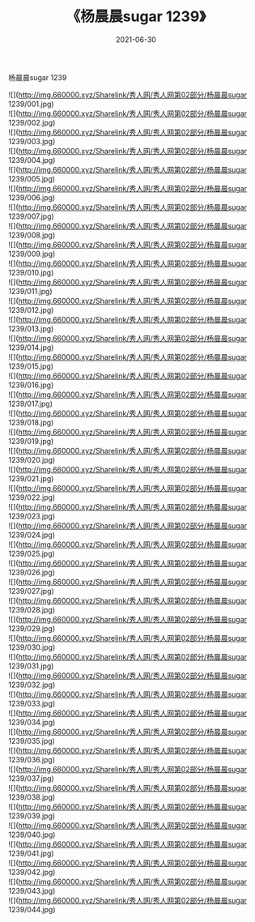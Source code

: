 ﻿---
layout: post
title:  《杨晨晨sugar 1239》
date:   2021-06-30
img: http://img.660000.xyz/Sharelink/秀人网/秀人网第02部分/杨晨晨sugar 1239/000.jpg
categories: [美女, 清纯, 唯美]
---

杨晨晨sugar 1239

  ![](http://img.660000.xyz/Sharelink/秀人网/秀人网第02部分/杨晨晨sugar 1239/001.jpg) <br> ![](http://img.660000.xyz/Sharelink/秀人网/秀人网第02部分/杨晨晨sugar 1239/002.jpg) <br> ![](http://img.660000.xyz/Sharelink/秀人网/秀人网第02部分/杨晨晨sugar 1239/003.jpg) <br> ![](http://img.660000.xyz/Sharelink/秀人网/秀人网第02部分/杨晨晨sugar 1239/004.jpg) <br> ![](http://img.660000.xyz/Sharelink/秀人网/秀人网第02部分/杨晨晨sugar 1239/005.jpg) <br> ![](http://img.660000.xyz/Sharelink/秀人网/秀人网第02部分/杨晨晨sugar 1239/006.jpg) <br> ![](http://img.660000.xyz/Sharelink/秀人网/秀人网第02部分/杨晨晨sugar 1239/007.jpg) <br> ![](http://img.660000.xyz/Sharelink/秀人网/秀人网第02部分/杨晨晨sugar 1239/008.jpg) <br> ![](http://img.660000.xyz/Sharelink/秀人网/秀人网第02部分/杨晨晨sugar 1239/009.jpg) <br> ![](http://img.660000.xyz/Sharelink/秀人网/秀人网第02部分/杨晨晨sugar 1239/010.jpg) <br> ![](http://img.660000.xyz/Sharelink/秀人网/秀人网第02部分/杨晨晨sugar 1239/011.jpg) <br> ![](http://img.660000.xyz/Sharelink/秀人网/秀人网第02部分/杨晨晨sugar 1239/012.jpg) <br> ![](http://img.660000.xyz/Sharelink/秀人网/秀人网第02部分/杨晨晨sugar 1239/013.jpg) <br> ![](http://img.660000.xyz/Sharelink/秀人网/秀人网第02部分/杨晨晨sugar 1239/014.jpg) <br> ![](http://img.660000.xyz/Sharelink/秀人网/秀人网第02部分/杨晨晨sugar 1239/015.jpg) <br> ![](http://img.660000.xyz/Sharelink/秀人网/秀人网第02部分/杨晨晨sugar 1239/016.jpg) <br> ![](http://img.660000.xyz/Sharelink/秀人网/秀人网第02部分/杨晨晨sugar 1239/017.jpg) <br> ![](http://img.660000.xyz/Sharelink/秀人网/秀人网第02部分/杨晨晨sugar 1239/018.jpg) <br> ![](http://img.660000.xyz/Sharelink/秀人网/秀人网第02部分/杨晨晨sugar 1239/019.jpg) <br> ![](http://img.660000.xyz/Sharelink/秀人网/秀人网第02部分/杨晨晨sugar 1239/020.jpg) <br> ![](http://img.660000.xyz/Sharelink/秀人网/秀人网第02部分/杨晨晨sugar 1239/021.jpg) <br> ![](http://img.660000.xyz/Sharelink/秀人网/秀人网第02部分/杨晨晨sugar 1239/022.jpg) <br> ![](http://img.660000.xyz/Sharelink/秀人网/秀人网第02部分/杨晨晨sugar 1239/023.jpg) <br> ![](http://img.660000.xyz/Sharelink/秀人网/秀人网第02部分/杨晨晨sugar 1239/024.jpg) <br> ![](http://img.660000.xyz/Sharelink/秀人网/秀人网第02部分/杨晨晨sugar 1239/025.jpg) <br> ![](http://img.660000.xyz/Sharelink/秀人网/秀人网第02部分/杨晨晨sugar 1239/026.jpg) <br> ![](http://img.660000.xyz/Sharelink/秀人网/秀人网第02部分/杨晨晨sugar 1239/027.jpg) <br> ![](http://img.660000.xyz/Sharelink/秀人网/秀人网第02部分/杨晨晨sugar 1239/028.jpg) <br> ![](http://img.660000.xyz/Sharelink/秀人网/秀人网第02部分/杨晨晨sugar 1239/029.jpg) <br> ![](http://img.660000.xyz/Sharelink/秀人网/秀人网第02部分/杨晨晨sugar 1239/030.jpg) <br> ![](http://img.660000.xyz/Sharelink/秀人网/秀人网第02部分/杨晨晨sugar 1239/031.jpg) <br> ![](http://img.660000.xyz/Sharelink/秀人网/秀人网第02部分/杨晨晨sugar 1239/032.jpg) <br> ![](http://img.660000.xyz/Sharelink/秀人网/秀人网第02部分/杨晨晨sugar 1239/033.jpg) <br> ![](http://img.660000.xyz/Sharelink/秀人网/秀人网第02部分/杨晨晨sugar 1239/034.jpg) <br> ![](http://img.660000.xyz/Sharelink/秀人网/秀人网第02部分/杨晨晨sugar 1239/035.jpg) <br> ![](http://img.660000.xyz/Sharelink/秀人网/秀人网第02部分/杨晨晨sugar 1239/036.jpg) <br> ![](http://img.660000.xyz/Sharelink/秀人网/秀人网第02部分/杨晨晨sugar 1239/037.jpg) <br> ![](http://img.660000.xyz/Sharelink/秀人网/秀人网第02部分/杨晨晨sugar 1239/038.jpg) <br> ![](http://img.660000.xyz/Sharelink/秀人网/秀人网第02部分/杨晨晨sugar 1239/039.jpg) <br> ![](http://img.660000.xyz/Sharelink/秀人网/秀人网第02部分/杨晨晨sugar 1239/040.jpg) <br> ![](http://img.660000.xyz/Sharelink/秀人网/秀人网第02部分/杨晨晨sugar 1239/041.jpg) <br> ![](http://img.660000.xyz/Sharelink/秀人网/秀人网第02部分/杨晨晨sugar 1239/042.jpg) <br> ![](http://img.660000.xyz/Sharelink/秀人网/秀人网第02部分/杨晨晨sugar 1239/043.jpg) <br> ![](http://img.660000.xyz/Sharelink/秀人网/秀人网第02部分/杨晨晨sugar 1239/044.jpg) <br>